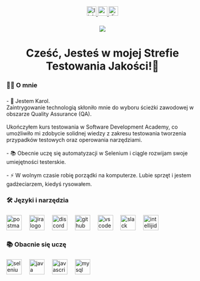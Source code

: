 <div align="center">
  <a href="https://www.linkedin.com/in/lechkarol/" target="_blank">
    <img src="https://img.shields.io/static/v1?message=LinkedIn&logo=linkedin&label=&color=0077B5&logoColor=white&labelColor=&style=for-the-badge" height="25" alt="linkedin logo"  />
  </a>
  <a href="karol.lech.pd@gmail.com" target="_blank">
    <img src="https://img.shields.io/static/v1?message=Gmail&logo=gmail&label=&color=D14836&logoColor=white&labelColor=&style=for-the-badge" height="25" alt="gmail logo"  />
  </a>
  <a href="napewnoniekarol" target="_blank">
    <img src="https://img.shields.io/static/v1?message=Discord&logo=discord&label=napewnoniekarol&color=7289DA&logoColor=white&labelColor=&style=for-the-badge" height="25" alt="discord logo"  />
  </a>
</div>

###

<div align="center">
  <img src="https://visitor-badge.laobi.icu/badge?page_id=KarolTestuje.KarolTestuje&"  />
</div>

###

<h1 align="center">Cześć, Jesteś w mojej Strefie Testowania Jakości!👋</h1>

###

<h3 align="left">👩‍💻 O mnie</h3>

###

<p align="left">- 🔭 Jestem Karol.<br>Zaintrygowanie technologią skłoniło mnie do wyboru ścieżki zawodowej w obszarze Quality Assurance (QA).<br><br>  Ukończyłem kurs testowania w Software Development Academy, co umożliwiło mi zdobycie solidnej wiedzy z zakresu testowania tworzenia przypadków testowych oraz operowania narzędziami.<br><br>- 📚 Obecnie uczę się automatyzacji w Selenium i ciągle rozwijam swoje umiejętności testerskie.<br><br>- ⚡ W wolnym czasie robię porządki na komputerze. Lubie sprzęt i jestem gadżeciarzem, kiedyś rysowałem.</p>

###

<h3 align="left">🛠 Języki i narzędzia</h3>

###

<div align="left">
  <img src="https://skillicons.dev/icons?i=postman" height="40" alt="postman logo"  />
  <img width="12" />
  <img src="https://cdn.jsdelivr.net/gh/devicons/devicon/icons/jira/jira-original.svg" height="40" alt="jira logo"  />
  <img width="12" />
  <img src="https://cdn.simpleicons.org/discord/5865F2" height="40" alt="discord logo"  />
  <img width="12" />
  <img src="https://skillicons.dev/icons?i=github" height="40" alt="github logo"  />
  <img width="12" />
  <img src="https://cdn.jsdelivr.net/gh/devicons/devicon/icons/vscode/vscode-original.svg" height="40" alt="vscode logo"  />
  <img width="12" />
  <img src="https://cdn.jsdelivr.net/gh/devicons/devicon/icons/slack/slack-original.svg" height="40" alt="slack logo"  />
  <img width="12" />
  <img src="https://skillicons.dev/icons?i=idea" height="40" alt="intellijidea logo"  />
</div>

###

<h3 align="left">📚 Obacnie się uczę</h3>

###

<div align="left">
  <img src="https://cdn.simpleicons.org/selenium/43B02A" height="40" alt="selenium logo"  />
  <img width="12" />
  <img src="https://cdn.jsdelivr.net/gh/devicons/devicon/icons/java/java-original.svg" height="40" alt="java logo"  />
  <img width="12" />
  <img src="https://cdn.simpleicons.org/javascript/F7DF1E" height="40" alt="javascript logo"  />
  <img width="12" />
  <img src="https://cdn.simpleicons.org/mysql/4479A1" height="40" alt="mysql logo"  />
</div>

###
